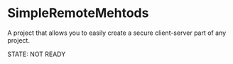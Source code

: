 # SimpleRemoteMehtods
A project that allows you to easily create a secure client-server part of any project.

STATE: NOT READY
